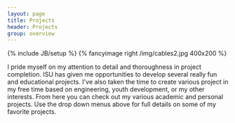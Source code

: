 ```yaml
---
layout: page
title: Projects
header: Projects
group: overview
---
```

{% include JB/setup %}
{% fancyimage right /img/cables2.jpg 400x200 %}

I pride myself on my attention to detail and thoroughness in project completion. ISU has given me opportunities to develop several really fun and educational projects. I've also taken the time to create various project in my free time based on engineering, youth development, or my other interests. From here you can check out my various academic and personal projects. Use the drop down menus above for full details on some of my favorite projects.
